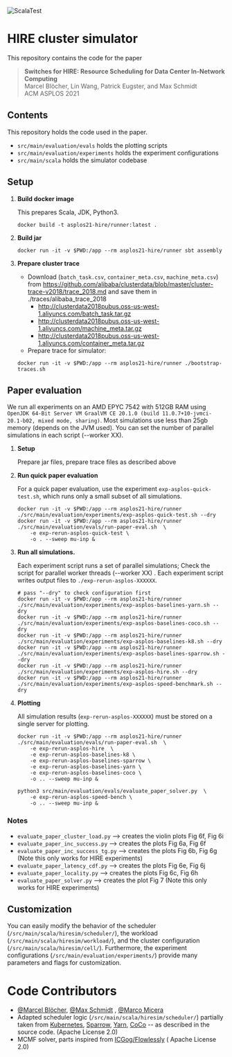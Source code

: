 ![ScalaTest](https://github.com/mblo/hire-cluster-simulator/workflows/ScalaTest/badge.svg)

# HIRE cluster simulator

This repository contains the code for the paper
> **Switches for HIRE: Resource Scheduling for Data Center In-Network Computing**  
> Marcel Blöcher, Lin Wang, Patrick Eugster, and Max Schmidt  
> ACM ASPLOS 2021

## Contents

This repository holds the code used in the paper.

- ```src/main/evaluation/evals``` holds the plotting scripts
- ```src/main/evaluation/experiments``` holds the experiment configurations
- ```src/main/scala``` holds the simulator codebase

## Setup

1. **Build docker image**

   This prepares Scala, JDK, Python3.
   ```
   docker build -t asplos21-hire/runner:latest .
   ```
2. **Build jar**
   ```
   docker run -it -v $PWD:/app --rm asplos21-hire/runner sbt assembly
   ```
3. **Prepare cluster trace**
    - Download (`batch_task.csv`, `container_meta.csv`, `machine_meta.csv`)
      from https://github.com/alibaba/clusterdata/blob/master/cluster-trace-v2018/trace_2018.md
      and save them in ./traces/alibaba_trace_2018
        - http://clusterdata2018pubus.oss-us-west-1.aliyuncs.com/batch_task.tar.gz
        - http://clusterdata2018pubus.oss-us-west-1.aliyuncs.com/machine_meta.tar.gz
        - http://clusterdata2018pubus.oss-us-west-1.aliyuncs.com/container_meta.tar.gz
    - Prepare trace for simulator:
   ```
   docker run -it -v $PWD:/app --rm asplos21-hire/runner ./bootstrap-traces.sh  
   ```

## Paper evaluation

We run all experiments on an AMD EPYC 7542 with 512GB RAM
using `OpenJDK 64-Bit Server VM GraalVM CE 20.1.0 (build 11.0.7+10-jvmci-20.1-b02, mixed mode, sharing)`. Most
simulations use less than 25gb memory (depends on the JVM used). You can set the number of parallel simulations in each
script (--worker XX).

1. **Setup**

   Prepare jar files, prepare trace files as described above

2. **Run quick paper evaluation**

   For a quick paper evaluation, use the experiment ```exp-asplos-quick-test.sh```, which runs only a small subset of
   all simulations.
   ```
   docker run -it -v $PWD:/app --rm asplos21-hire/runner ./src/main/evaluation/experiments/exp-asplos-quick-test.sh --dry
   docker run -it -v $PWD:/app --rm asplos21-hire/runner ./src/main/evaluation/evals/run-paper-eval.sh  \
       -e exp-rerun-asplos-quick-test \   
       -o . --sweep mu-inp &
   ```

3. **Run all simulations.**

   Each experiment script runs a set of parallel simulations; Check the script for parallel worker threads (--worker XX)
   . Each experiment script writes output files to `./exp-rerun-asplos-XXXXXX`.
   ```
   # pass "--dry" to check configuration first   
   docker run -it -v $PWD:/app --rm asplos21-hire/runner ./src/main/evaluation/experiments/exp-asplos-baselines-yarn.sh --dry
   docker run -it -v $PWD:/app --rm asplos21-hire/runner ./src/main/evaluation/experiments/exp-asplos-baselines-coco.sh --dry
   docker run -it -v $PWD:/app --rm asplos21-hire/runner ./src/main/evaluation/experiments/exp-asplos-baselines-k8.sh --dry
   docker run -it -v $PWD:/app --rm asplos21-hire/runner ./src/main/evaluation/experiments/exp-asplos-baselines-sparrow.sh --dry
   docker run -it -v $PWD:/app --rm asplos21-hire/runner ./src/main/evaluation/experiments/exp-asplos-hire.sh --dry
   docker run -it -v $PWD:/app --rm asplos21-hire/runner ./src/main/evaluation/experiments/exp-asplos-speed-benchmark.sh --dry
   ```
4. **Plotting**

   All simulation results (`exp-rerun-asplos-XXXXXX`) must be stored on a single server for plotting.
   ```
   docker run -it -v $PWD:/app --rm asplos21-hire/runner ./src/main/evaluation/evals/run-paper-eval.sh  \
       -e exp-rerun-asplos-hire  \
       -e exp-rerun-asplos-baselines-k8 \   
       -e exp-rerun-asplos-baselines-sparrow \   
       -e exp-rerun-asplos-baselines-yarn \   
       -e exp-rerun-asplos-baselines-coco \   
       -o .. --sweep mu-inp &
   
   python3 src/main/evaluation/evals/evaluate_paper_solver.py  \
       -e exp-rerun-asplos-speed-bench \   
       -o .. --sweep mu-inp &
   ```

### Notes

- ```evaluate_paper_cluster_load.py``` --> creates the violin plots Fig 6f, Fig 6i
- ```evaluate_paper_inc_success.py``` --> creates the plots Fig 6a, Fig 6f
- ```evaluate_paper_inc_success_tg.py``` --> creates the plots Fig 6b, Fig 6g
  (Note this only works for HIRE experiments)
- ```evaluate_paper_latency_cdf.py``` --> creates the plots Fig 6e, Fig 6j
- ```evaluate_paper_locality.py``` --> creates the plots Fig 6c, Fig 6h
- ```evaluate_paper_solver.py``` --> creates the plot Fig 7
  (Note this only works for HIRE experiments)

## Customization

You can easily modify the behavior of the scheduler (```/src/main/scala/hiresim/scheduler/```), the
workload (```/src/main/scala/hiresim/workload/```), and the cluster configuration (```/src/main/scala/hiresim/cell/```).
Furthermore, the experiment configurations (```/src/main/evaluation/experiments/```) provide many parameters and flags
for customization.

# Code Contributors

- [@Marcel Blöcher](https://github.com/mblo), [@Max Schmidt](https://github.com/max-schmidt-university)
  , [@Marco Micera](https://github.com/marcomicera)
- Adapted scheduler logic (```/src/main/scala/hiresim/scheduler/```)
  partially taken from [Kubernetes](https://github.com/kubernetes/kubernetes),
  [Sparrow](https://dl.acm.org/doi/10.1145/2517349.2522716),
  [Yarn](https://hadoop.apache.org/docs/current/hadoop-yarn/hadoop-yarn-site/CapacityScheduler.html),
  [CoCo](https://github.com/camsas/firmament) -- as described in the source code. (Apache License 2.0)
- MCMF solver, parts inspired from [ICGog/Flowlessly](https://github.com/ICGog/Flowlessly/tree/master/src/solvers) (
  Apache License 2.0)
